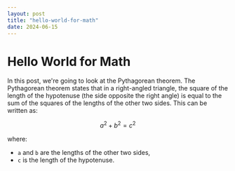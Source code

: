 ```yaml
---
layout: post
title: "hello-world-for-math"
date: 2024-06-15
---
```


# Hello World for Math

In this post, we're going to look at the Pythagorean theorem. The Pythagorean theorem states that in a right-angled triangle, the square of the length of the hypotenuse (the side opposite the right angle) is equal to the sum of the squares of the lengths of the other two sides. This can be written as:

$$ a^2 + b^2 = c^2 $$

where:
- `a` and `b` are the lengths of the other two sides,
- `c` is the length of the hypotenuse.

<script src="https://polyfill.io/v3/polyfill.min.js?features=es6"></script>
<script id="MathJax-script" async src="https://cdn.jsdelivr.net/npm/mathjax@3/es5/tex-mml-chtml.js"></script>
